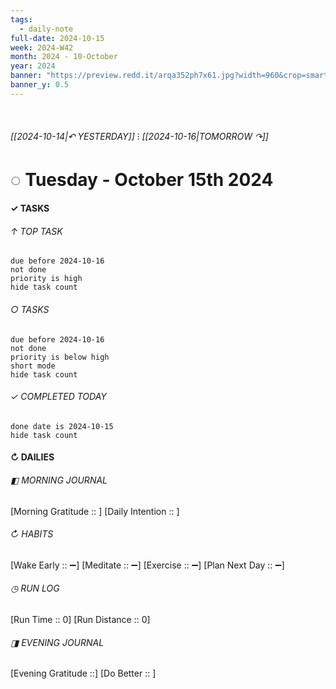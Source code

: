 ```yaml
---
tags:
  - daily-note
full-date: 2024-10-15
week: 2024-W42
month: 2024 - 10-October
year: 2024
banner: "https://preview.redd.it/arqa352ph7x61.jpg?width=960&crop=smart&auto=webp&s=84f9245d607b029667d5bfc4abf36547fc6213de"
banner_y: 0.5
---
```

⠀
###### [[2024-10-14|↶ YESTERDAY]] ⁝ [[2024-10-16|TOMORROW ↷]]
# ◌ Tuesday -  October 15th 2024
#### ✓  TASKS

######  ↑ TOP TASK
```tasks
due before 2024-10-16
not done
priority is high
hide task count
```
###### ○ TASKS
```tasks
due before 2024-10-16
not done
priority is below high
short mode
hide task count
```
###### ✓ COMPLETED TODAY
```tasks
done date is 2024-10-15
hide task count
```
####  ↻ DAILIES

###### ◧ MORNING JOURNAL
[Morning Gratitude :: ]
[Daily Intention :: ]

###### ↻ HABITS
[Wake Early :: ➖]
[Meditate :: ➖]
[Exercise :: ➖]
[Plan Next Day :: ➖]

###### ◷ RUN LOG
[Run Time :: 0]
[Run Distance :: 0]

###### ◨ EVENING JOURNAL
[Evening Gratitude ::]
[Do Better :: ]